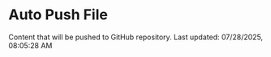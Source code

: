 # Auto Push File

Content that will be pushed to GitHub repository.
Last updated: 07/28/2025, 08:05:28 AM